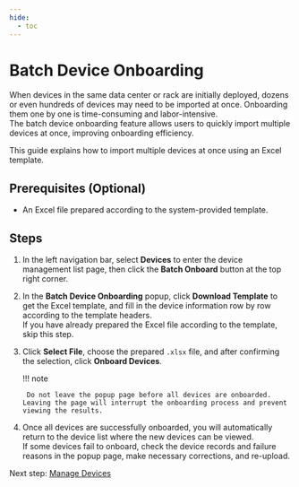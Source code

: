 ```yaml
---
hide:
  - toc
---
```


# Batch Device Onboarding

When devices in the same data center or rack are initially deployed, dozens or even hundreds of devices may need to be imported at once. Onboarding them one by one is time-consuming and labor-intensive.  
The batch device onboarding feature allows users to quickly import multiple devices at once, improving onboarding efficiency.

This guide explains how to import multiple devices at once using an Excel template.

## Prerequisites (Optional)

- An Excel file prepared according to the system-provided template.

## Steps

1. In the left navigation bar, select **Devices** to enter the device management list page, then click the **Batch Onboard** button at the top right corner.

    <!-- ![Device Management List](../images/batch-access-device-01.png) -->

2. In the **Batch Device Onboarding** popup, click **Download Template** to get the Excel template, and fill in the device information row by row according to the template headers.  
   If you have already prepared the Excel file according to the template, skip this step.

    <!-- ![Batch Device Onboarding](../images/batch-access-device-02.png) -->

3. Click **Select File**, choose the prepared `.xlsx` file, and after confirming the selection, click **Onboard Devices**.

    !!! note

        Do not leave the popup page before all devices are onboarded. Leaving the page will interrupt the onboarding process and prevent viewing the results.

4. Once all devices are successfully onboarded, you will automatically return to the device list where the new devices can be viewed.  
   If some devices fail to onboard, check the device records and failure reasons in the popup page, make necessary corrections, and re-upload.

Next step: [Manage Devices](./manage-device.md)
